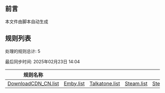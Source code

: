 ## 前言
本文件由脚本自动生成

## 规则列表
处理的规则总计: 5 

最后同步时间: 2025年02月23日 14:04 

| 规则名称 |    |     |     |     |
|----------|----------|----------|----------|----------|
| [DownloadCDN_CN.list](https://github.com/kirito12827/kk_zawuku/tree/clash/rule/DownloadCDN_CN.list)|[Emby.list ](https://github.com/kirito12827/kk_zawuku/tree/clash/rule/Emby.list )|[Talkatone.list](https://github.com/kirito12827/kk_zawuku/tree/clash/rule/Talkatone.list)|[Steam.list](https://github.com/kirito12827/kk_zawuku/tree/clash/rule/Steam.list)|[Steam_CN.list](https://github.com/kirito12827/kk_zawuku/tree/clash/rule/Steam_CN.list) |